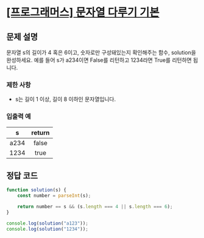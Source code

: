 # [\[프로그래머스\] 문자열 다루기 기본](https://programmers.co.kr/learn/courses/30/lessons/12918)

## 문제 설명
문자열 s의 길이가 4 혹은 6이고, 숫자로만 구성돼있는지 확인해주는 함수, solution을 완성하세요. 예를 들어 s가 a234이면 False를 리턴하고 1234라면 True를 리턴하면 됩니다.

### 제한 사항
- s는 길이 1 이상, 길이 8 이하인 문자열입니다.

### 입출력 예
s | return
:---: | :---:
a234 | false
1234 | true

## 정답 코드

```javascript
function solution(s) {
    const number = parseInt(s);

    return number == s && (s.length === 4 || s.length === 6);
}

console.log(solution("a123"));
console.log(solution("1234"));
```
